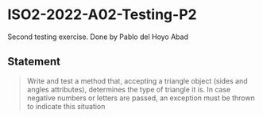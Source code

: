 # ISO2-2022-A02-Testing-P2
Second testing exercise. Done by Pablo del Hoyo Abad

## Statement
> Write and test a method that, accepting a triangle object (sides and angles attributes),
determines the type of triangle it is. In case negative numbers or letters are passed, an exception
must be thrown to indicate this situation 
